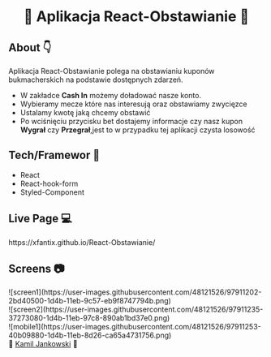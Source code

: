 <h1 align="center"> 
🎉 Aplikacja React-Obstawianie 🎉
</h1>
<h2>
About 👇
</h2>
<p>
Aplikacja React-Obstawianie polega na obstawianiu kuponów bukmacherskich na podstawie dostępnych zdarzeń. 
<ul>
<li>W zakładce <b>Cash In</b> możemy doładować nasze konto.</li>
<li>Wybieramy mecze które nas interesują oraz obstawiamy zwycięzce</li>
<li>Ustalamy kwotę jaką chcemy obstawić</li>
<li>Po wciśnięciu przycisku bet dostajemy informacje czy nasz kupon <b>Wygrał</b> czy <b>Przegrał</b>,jest to w przypadku tej aplikacji czysta losowość</li> 
</ul>
</p>

<h2>
Tech/Framewor 🔧
</h2>
<ul>
<li>React</li>
<li>React-hook-form</li>
<li>Styled-Component</li>
</ul>
<h2>
Live Page 💻
</h2>
<a>https://xfantix.github.io/React-Obstawianie/</a>
<h2>
Screens 📷
</h2>
![screen1](https://user-images.githubusercontent.com/48121526/97911202-2bd40500-1d4b-11eb-9c57-eb9f8747794b.png)
<br/>
![screen2](https://user-images.githubusercontent.com/48121526/97911235-37273080-1d4b-11eb-97c8-890ab1bd37e0.png)

<br/>
![mobile1](https://user-images.githubusercontent.com/48121526/97911253-40b09880-1d4b-11eb-8d26-ca65a4731756.png)

<br/>
<footer> 	👦 <a href="https://www.facebook.com/kamil.jankowski.319">Kamil Jankowski</a> 	👦 </footer>
